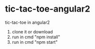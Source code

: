 # tic-tac-toe-angular2
tic-tac-toe in angular2
1. clone it or download
2. run in cmd    "npm install"
3. run in cmd    "npm start"
